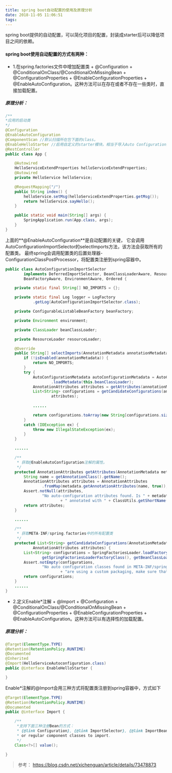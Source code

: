 ```yaml
---
title: spring boot自动配置的使用及原理分析
date: 2018-11-05 11:06:51
tags:
---
```


spring boot提供的自动配置，可以简化项目的配置，封装成starter后可以降低项目之间的依赖。

<!-- more -->

#### spring boot使用自动配置的方式有两种：
* 1.在spring.factories文件中增加配置类 + @Configuration + 
@ConditionalOnClass/@ConditionalOnMissingBean + @ConfigurationProperties + @EnableConfigurationProperties + @EnableAutoConfiguration。这种方法可以在存在或者不存在一些类时，直接加载配置。

##### 原理分析：

```java
/**
*应用的启动类
*/
@Configuration
@EnableAutoConfiguration
@ComponentScan //默认扫描所在包下面的class。
@EnableHelloStarter //启用自定义的starter模块。相当于导入Auto Configuration类；其中的package name尽量不要和调用者的package name相同。
@RestController
public class App {

    @Autowired
    HelloServiceExtendProperties helloServiceExtendProperties;
    @Autowired
    private HelloService helloService;

    @RequestMapping("/")
    public String index() {
        helloService.setMsg(helloServiceExtendProperties.getMsg());
        return helloService.sayHello();
    }

    public static void main(String[] args) {
        SpringApplication.run(App.class, args);
    }
}
```

上面的**@EnableAutoConfiguration**是自动配置的关键，
它会调用AutoConfigurationImportSelector的selectImports方法，该方法会获取所有的配置类。
最终spring会调用配置类的后置处理器-ConfigurationClassPostProcessor，将配置类注册到spring容器中。

```java
public class AutoConfigurationImportSelector
		implements DeferredImportSelector, BeanClassLoaderAware, ResourceLoaderAware,
		BeanFactoryAware, EnvironmentAware, Ordered {

	private static final String[] NO_IMPORTS = {};

	private static final Log logger = LogFactory
			.getLog(AutoConfigurationImportSelector.class);

	private ConfigurableListableBeanFactory beanFactory;

	private Environment environment;

	private ClassLoader beanClassLoader;

	private ResourceLoader resourceLoader;

	@Override
	public String[] selectImports(AnnotationMetadata annotationMetadata) {
		if (!isEnabled(annotationMetadata)) {
			return NO_IMPORTS;
		}
		try {
			AutoConfigurationMetadata autoConfigurationMetadata = AutoConfigurationMetadataLoader
					.loadMetadata(this.beanClassLoader);
			AnnotationAttributes attributes = getAttributes(annotationMetadata);
			List<String> configurations = getCandidateConfigurations(annotationMetadata,
					attributes);
			
            ......

			return configurations.toArray(new String[configurations.size()]);
		}
		catch (IOException ex) {
			throw new IllegalStateException(ex);
		}
	}

    ......

	/**
	 * 获取@EnableAutoConfiguration注解的属性。
	 */
	protected AnnotationAttributes getAttributes(AnnotationMetadata metadata) {
		String name = getAnnotationClass().getName();
		AnnotationAttributes attributes = AnnotationAttributes
				.fromMap(metadata.getAnnotationAttributes(name, true));
		Assert.notNull(attributes,
				"No auto-configuration attributes found. Is " + metadata.getClassName()
						+ " annotated with " + ClassUtils.getShortName(name) + "?");
		return attributes;
	}

    ......

	/**
	 * 获取META-INF/spring.factories中的所有配置类
	 */
	protected List<String> getCandidateConfigurations(AnnotationMetadata metadata,
			AnnotationAttributes attributes) {
		List<String> configurations = SpringFactoriesLoader.loadFactoryNames(
				getSpringFactoriesLoaderFactoryClass(), getBeanClassLoader());
		Assert.notEmpty(configurations,
				"No auto configuration classes found in META-INF/spring.factories. If you "
						+ "are using a custom packaging, make sure that file is correct.");
		return configurations;
	}
    ......
}
```

* 2.定义Enable*注解 + @Import + @Configuration + 
@ConditionalOnClass/@ConditionalOnMissingBean + @ConfigurationProperties + @EnableConfigurationProperties + @EnableAutoConfiguration。这种方法可以有选择性的加载配置。

##### 原理分析：

```java
@Target(ElementType.TYPE)
@Retention(RetentionPolicy.RUNTIME)
@Documented
@Inherited
@Import(HelloServiceAutoconfiguration.class)
public @interface EnableHelloStarter {

}
```

Enable*注解的@Import会用三种方式将配置类注册到spring容器中，方式如下

```java
@Target(ElementType.TYPE)
@Retention(RetentionPolicy.RUNTIME)
@Documented
public @interface Import {

	/**
     *支持下面三种注册Bean的方式：
	 * {@link Configuration}, {@link ImportSelector}, {@link ImportBeanDefinitionRegistrar}
	 * or regular component classes to import.
	 */
	Class<?>[] value();

}
```

>参考：
>https://blog.csdn.net/xichenguan/article/details/73478873